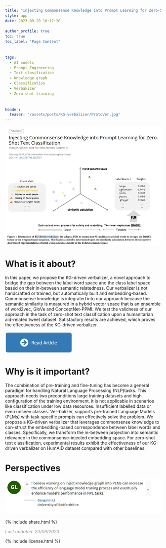 ```yaml
---
title: "Injecting Commonsense Knowledge into Prompt Learning for Zero-Shot Text Classification"
style: app
date: 2023-09-20 10:12:20

author_profile: true
toc: true
toc_label: "Page Content"


tags:
  - AI models
  - Prompt Engineering
  - Text clasification
  - Knowledge graph
  - Classification
  - Verbakizer
  - Zero-shot training


header:
  teaser: "/assets/posts/KG-verbalizer/ProtoVer.jpg"
---
```

![publication](/assets/posts/KG-verbalizer/publication.jpg)
![Langague](/assets/posts/KG-verbalizer/injection.jpg)


# What is it about?
In this paper, we propose the KG-driven verbalizer, a novel approach to bridge the gap between the label word space and the class label space based on their in-between semantic relatedness. Our verbalizer is not handcrafted or trained, but automatically built and embedding-based. Commonsense knowledge is integrated into our approach because the semantic similarity is measured in a hybrid vector space that is an ensemble of word2vec, GloVe and ConceptNet-PPMI. We test the validness of our approach in the task of zero-shot text classification upon a humanitarian aid-related tweet dataset. Satisfactory results are achieved, which proves the effectiveness of the KG-driven verbalizer.

[![Read the artical](/assets/posts/KG-verbalizer/read.jpg)](https://dl.acm.org/doi/10.1145/3587716.3587787)


# Why is it important?

The combination of pre-training and fine-tuning has become a general paradigm for handling Natural Language Processing (NLP)tasks. This approach needs two preconditions large training datasets and high configuration of the training environment. it is not applicable in scenarios like classification under low data resources. Insufficient labelled data or even unseen classes. Ver-balizer, supports pre-trained Language Models (PLMs) with task-specific prompts can effectively solve the problem. We propose a KG-driven verbalizer that leverages commonsense knowledge to con-struct the embedding-based correspondence between label words and classes. Specifically, we transform the in-between projection into semantic relevance in the commonsense-injected embedding space. For zero-shot text classification, experimental results exhibit the effectiveness of our KG-driven verbalizer on HumAID dataset compared with other baselines.

# Perspectives

![perspective](/assets/posts/KG-verbalizer/perspective.jpg)



<p>
{% include  share.html %}
</p>

<span style="color:#9e9696"><i> Last updated: 20/09/2023</i> </span>

<p>
{% include  license.html %}
</p>